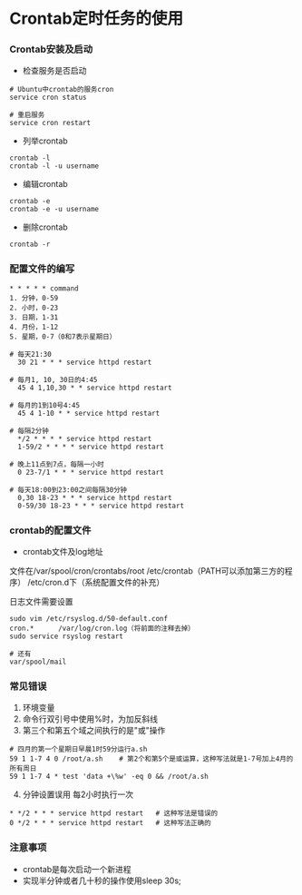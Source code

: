 # Crontab定时任务的使用


### Crontab安装及启动

* 检查服务是否启动

```
# Ubuntu中crontab的服务cron
service cron status

# 重启服务
service cron restart
```

* 列举crontab

```
crontab -l
crontab -l -u username
```

* 编辑crontab

```
crontab -e
crontab -e -u username
```

* 删除crontab

```
crontab -r
```


### 配置文件的编写

```
* * * * * command
1. 分钟，0-59
2. 小时，0-23
3. 日期，1-31
4. 月份，1-12
5. 星期，0-7（0和7表示星期日）
```

```
# 每天21:30
  30 21 * * * service httpd restart

# 每月1, 10, 30日的4:45
  45 4 1,10,30 * * service httpd restart

# 每月的1到10号4:45
  45 4 1-10 * * service httpd restart

# 每隔2分钟
  */2 * * * * service httpd restart
  1-59/2 * * * * service httpd restart

# 晚上11点到7点，每隔一小时
  0 23-7/1 * * * service httpd restart

# 每天18:00到23:00之间每隔30分钟
  0,30 18-23 * * * service httpd restart
  0-59/30 18-23 * * * service httpd restart
```


### crontab的配置文件

* crontab文件及log地址

文件在/var/spool/cron/crontabs/root
/etc/crontab（PATH可以添加第三方的程序）
/etc/cron.d下（系统配置文件的补充）


日志文件需要设置

```
sudo vim /etc/rsyslog.d/50-default.conf
cron.*		/var/log/cron.log（将前面的注释去掉）
sudo service rsyslog restart

# 还有
var/spool/mail
```


### 常见错误

1. 环境变量
2. 命令行双引号中使用%时，为加反斜线
3. 第三个和第五个域之间执行的是"或"操作
```
# 四月的第一个星期日早晨1时59分运行a.sh
59 1 1-7 4 0 /root/a.sh    # 第2个和第5个是或运算，这种写法就是1-7号加上4月的所有周日
59 1 1-7 4 * test 'data +\%w' -eq 0 && /root/a.sh
```
4. 分钟设置误用
每2小时执行一次
```
* */2 * * * service httpd restart	# 这种写法是错误的
0 */2 * * * service httpd restart	# 这种写法正确的
```


### 注意事项

* crontab是每次启动一个新进程
* 实现半分钟或者几十秒的操作使用sleep 30s;
